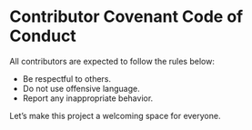 # Contributor Covenant Code of Conduct

All contributors are expected to follow the rules below:
- Be respectful to others.
- Do not use offensive language.
- Report any inappropriate behavior.

Let’s make this project a welcoming space for everyone.
